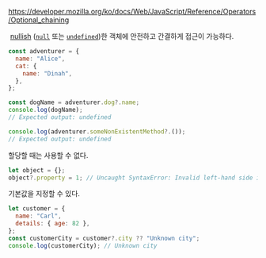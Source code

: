 https://developer.mozilla.org/ko/docs/Web/JavaScript/Reference/Operators/Optional_chaining

 [nullish](https://developer.mozilla.org/ko/docs/Glossary/Nullish) ([`null`](https://developer.mozilla.org/ko/docs/Web/JavaScript/Reference/Operators/null) 또는 [`undefined`](https://developer.mozilla.org/ko/docs/Web/JavaScript/Reference/Global_Objects/undefined))한 객체에 안전하고 간결하게 접근이 가능하다.
```js
const adventurer = {
  name: "Alice",
  cat: {
    name: "Dinah",
  },
};

const dogName = adventurer.dog?.name;
console.log(dogName);
// Expected output: undefined

console.log(adventurer.someNonExistentMethod?.());
// Expected output: undefined
```

할당할 때는 사용할 수 없다.
```js
let object = {};
object?.property = 1; // Uncaught SyntaxError: Invalid left-hand side in assignment
```

기본값을 지정할 수 있다.
```js
let customer = {
  name: "Carl",
  details: { age: 82 },
};
const customerCity = customer?.city ?? "Unknown city";
console.log(customerCity); // Unknown city
```
